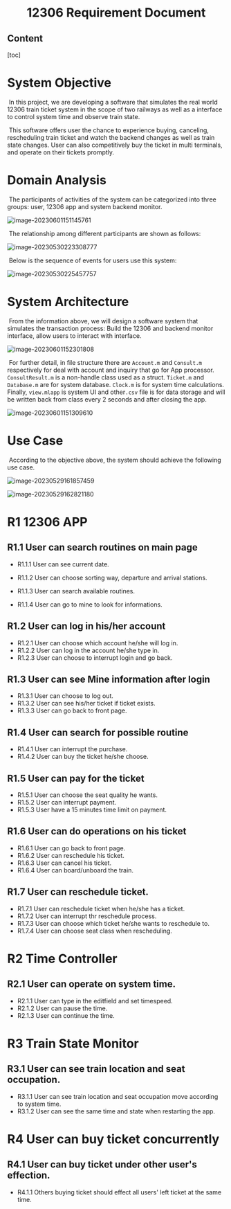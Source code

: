 <h1><center>12306 Requirement Document</center></h1>



<h2>Content</h2>

[toc]

# System Objective

​		In this project,  we are developing a software that simulates the real world 12306 train ticket system in the scope of two railways as well as a interface to control system time and observe train state.

​		This software offers user the chance to experience buying, canceling, rescheduling train ticket and watch the backend changes as well as train state changes. User can also competitively buy the ticket in multi terminals, and operate on their tickets promptly.

# Domain Analysis

​		The participants of activities of the system can be categorized into three groups: user, 12306 app and system backend monitor.

![image-20230601151145761](C:\Users\wyh_a\AppData\Roaming\Typora\typora-user-images\image-20230601151145761.png)

​		The relationship among different participants are shown as follows:

![image-20230530223308777](C:\Users\wyh_a\AppData\Roaming\Typora\typora-user-images\image-20230530223308777.png)

​		Below is the sequence of events for users use this system:

![image-20230530225457757](C:\Users\wyh_a\AppData\Roaming\Typora\typora-user-images\image-20230530225457757.png)









# System Architecture

​		From the information above, we will design a software system that simulates the transaction process: Build the 12306 and backend monitor interface, allow users to interact with interface.

![image-20230601152301808](C:\Users\wyh_a\AppData\Roaming\Typora\typora-user-images\image-20230601152301808.png)

​		For further detail, in file structure there are `Account.m` and `Consult.m` respectively for deal with account and inquiry that go for App processor.  `ConsultResult.m` is a non-handle class used as a struct. `Ticket.m` and `Database.m` are for system database. `Clock.m` is for system time calculations. Finally, `view.mlapp` is system UI and other`.csv` file is for data storage and will be written back from class every 2 seconds and after closing the app. 



![image-20230601151309610](C:\Users\wyh_a\AppData\Roaming\Typora\typora-user-images\image-20230601151309610.png)



# Use Case

​		According to the objective above, the system should achieve the following use case.

![image-20230529161857459](C:\Users\wyh_a\AppData\Roaming\Typora\typora-user-images\image-20230529161857459.png)

![image-20230529162821180](C:\Users\wyh_a\AppData\Roaming\Typora\typora-user-images\image-20230529162821180.png)











# R1 12306 APP

## R1.1 User can search routines on main page

- R1.1.1 User can see current date.

- R1.1.2 User can choose sorting way, departure and arrival stations.

- R1.1.3 User can search available routines.

- R1.1.4 User can go to mine to look for informations.



## R1.2 User can log in his/her account

- R1.2.1 User can choose which account he/she will log in.
- R1.2.2 User can log in the account he/she type in.
- R1.2.3 User can choose to interrupt login and go back.



## R1.3 User can see Mine information after login

- R1.3.1 User can choose to log out.
- R1.3.2 User can see his/her ticket if ticket exists.
- R1.3.3 User can go back to front page.



## R1.4 User can search for possible routine

- R1.4.1 User can interrupt the purchase.
- R1.4.2 User can buy the ticket he/she choose.



## R1.5 User can pay for the ticket

- R1.5.1 User can choose the seat quality he wants.
- R1.5.2 User can interrupt payment.
- R1.5.3 User have a 15 minutes time limit on payment.



## R1.6 User can do operations on his ticket

- R1.6.1 User can go back to front page.
- R1.6.2 User can reschedule his ticket.
- R1.6.3 User can cancel his ticket.
- R1.6.4 User can board/unboard the train.



## R1.7 User can reschedule ticket.

- R1.7.1 User can reschedule ticket when he/she has a ticket.
- R1.7.2 User can interrupt thr reschedule process.
- R1.7.3 User can choose which ticket he/she wants to reschedule to.
- R1.7.4 User can choose seat class when rescheduling.



# R2 Time Controller

## R2.1 User can operate on system time.

- R2.1.1 User can type in the editfield and set timespeed.
- R2.1.2 User can pause the time.
- R2.1.3 User can continue the time.



# R3 Train State Monitor

## R3.1 User can see train location and seat occupation.

- R3.1.1 User can see train location and seat occupation move according to system time.
- R3.1.2 User can see the same time and state when restarting the app.



# R4 User can buy ticket concurrently

## R4.1 User can buy ticket under other user's effection.

- R4.1.1 Others buying ticket should effect all users' left ticket at the same time.





  
